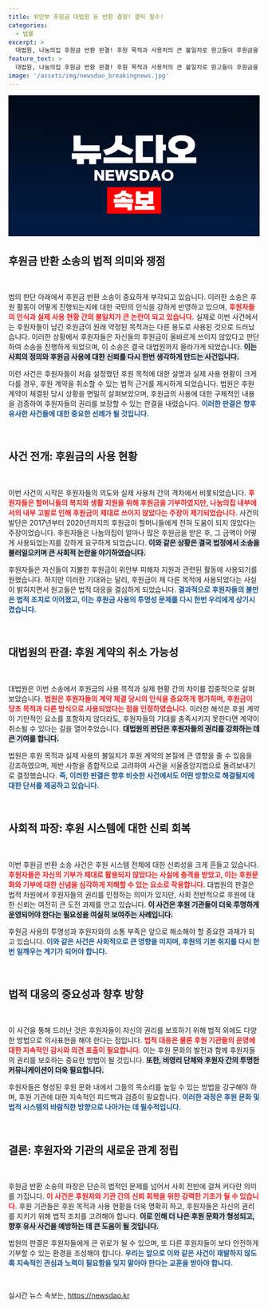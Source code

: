 ```yaml
---
title: 위안부 후원금 대법원 돈 반환 결정! 클릭 필수!
categories:
  - 법률
excerpt: >
  대법원, 나눔의집 후원금 반환 판결! 후원 목적과 사용처의 큰 불일치로 원고들이 후원금을 돌려받을 수 있게 됐다. 일본군 위안부 피해자를 위한 후원금이 문제를 일으킨 이 사건의 전말은? 클릭해 확인하세요!
feature_text: >
  대법원, 나눔의집 후원금 반환 판결! 후원 목적과 사용처의 큰 불일치로 원고들이 후원금을 돌려받을 수 있게 됐다. 일본군 위안부 피해자를 위한 후원금이 문제를 일으킨 이 사건의 전말은? 클릭해 확인하세요!
image: '/assets/img/newsdao_breakingnews.jpg'
---
```


<p><img src="/assets/img/newsdao_breakingnews.jpg" alt="firstkoreanews 속보" /></p>

<h2 data-ke-size="size26">후원금 반환 소송의 법적 의미와 쟁점</h2>

<p data-ke-size="size16">&nbsp;</p>

<p>법의 판단 아래에서 후원금 반환 소송이 중요하게 부각되고 있습니다. 이러한 소송은 후원 활동이 어떻게 진행되는지에 대한 국민의 인식을 강하게 반영하고 있으며, <b><span style="color: #ee2323;">후원자들의 인식과 실제 사용 현황 간의 불일치가 큰 논란이 되고 있습니다.</span></b> 실제로 이번 사건에서는 후원자들이 남긴 후원금이 원래 약정된 목적과는 다른 용도로 사용된 것으로 드러났습니다. 이러한 상황에서 후원자들은 자신들의 후원금이 올바르게 쓰이지 않았다고 판단하여 소송을 진행하게 되었으며, 이 소송은 결국 대법원까지 올라가게 되었습니다. <b><span style="background-color: #21538527;">이는 사회의 정의와 후원금 사용에 대한 신뢰를 다시 한번 생각하게 만드는 사건입니다.</span></b> </p>

<p>이런 사건은 후원자들이 처음 설정했던 후원 목적에 대한 설명과 실제 사용 현황이 크게 다를 경우, 후원 계약을 취소할 수 있는 법적 근거를 제시하게 되었습니다. 법원은 후원 계약이 체결된 당시 상황을 면밀히 살펴보았으며, 후원금의 사용에 대한 구체적인 내용을 검증하여 후원자들의 권리를 보장할 수 있는 판결을 내렸습니다. <b><span style="color: #1a5490;">이러한 판결은 향후 유사한 사건들에 대한 중요한 선례가 될 것입니다.</span></b></p>

<p data-ke-size="size16">&nbsp;</p>

<h2 data-ke-size="size26">사건 전개: 후원금의 사용 현황</h2>

<p data-ke-size="size16">&nbsp;</p>

<p>이번 사건의 시작은 후원자들의 의도와 실제 사용처 간의 격차에서 비롯되었습니다. <b><span style="color: #ee2323;">후원자들은 할머니들의 복지와 생활 지원을 위해 후원금을 기부하였지만, 나눔의집 내부에서의 내부 고발로 인해 후원금이 제대로 쓰이지 않았다는 주장이 제기되었습니다.</span></b> 사건의 발단은 2017년부터 2020년까지의 후원금이 할머니들에게 전혀 도움이 되지 않았다는 주장이었습니다. 후원자들은 나눔의집이 얼마나 많은 후원금을 받은 후, 그 금액이 어떻게 사용되었는지를 강하게 요구하게 되었습니다. <b><span style="background-color: #21538527;">이와 같은 상황은 결국 법정에서 소송을 불러일으키며 큰 사회적 논란을 야기하였습니다.</span></b></p>

<p>후원자들은 자신들이 지불한 후원금이 위안부 피해자 지원과 관련된 활동에 사용되기를 원했습니다. 하지만 이러한 기대와는 달리, 후원금이 제 다른 목적에 사용되었다는 사실이 밝혀지면서 원고들은 법적 대응을 결심하게 되었습니다. <b><span style="color: #1a5490;">결과적으로 후원자들의 불만은 법적 조치로 이어졌고, 이는 후원금 사용의 투명성 문제를 다시 한번 우리에게 상기시켰습니다.</span></b></p>

<p data-ke-size="size16">&nbsp;</p>

<h2 data-ke-size="size26">대법원의 판결: 후원 계약의 취소 가능성</h2>

<p data-ke-size="size16">&nbsp;</p>

<p>대법원은 이번 소송에서 후원금의 사용 목적과 실제 현황 간의 차이를 집중적으로 살펴보았습니다. <b><span style="color: #ee2323;">법원은 후원자들의 계약 체결 당시의 인식을 중요하게 평가하며, 후원금이 당초 목적과 다른 방식으로 사용되었다는 점을 인정하였습니다.</span></b> 이러한 해석은 후원 계약이 기만적인 요소를 포함하지 않더라도, 후원자들의 기대를 충족시키지 못한다면 계약이 취소될 수 있다는 길을 열어주었습니다. <b><span style="background-color: #21538527;">대법원의 판단은 후원자들의 권리를 강화하는 데 큰 기여를 합니다.</span></b> </p>

<p>법원은 후원 목적과 실제 사용의 불일치가 후원 계약의 본질에 큰 영향을 줄 수 있음을 강조하였으며, 제반 사항을 종합적으로 고려하여 사건을 서울중앙지법으로 돌려보내기로 결정했습니다. <b><span style="color: #1a5490;">즉, 이러한 판결은 향후 비슷한 사건에서도 어떤 방향으로 해결될지에 대한 단서를 제공하고 있습니다.</span></b></p>

<p data-ke-size="size16">&nbsp;</p>

<h2 data-ke-size="size26">사회적 파장: 후원 시스템에 대한 신뢰 회복</h2>

<p data-ke-size="size16">&nbsp;</p>

<p>이번 후원금 반환 소송 사건은 후원 시스템 전체에 대한 신뢰성을 크게 흔들고 있습니다. <b><span style="color: #ee2323;">후원자들은 자신의 기부가 제대로 활용되지 않았다는 사실에 충격을 받았고, 이는 후원문화와 기부에 대한 신념을 심각하게 저해할 수 있는 요소로 작용합니다.</span></b> 대법원의 판결은 법적 차원에서 후원자들의 권리를 인정하는 의미가 있지만, 사회 전반적으로 후원에 대한 신뢰는 여전히 큰 도전 과제를 안고 있습니다. <b><span style="background-color: #21538527;">이 사건은 후원 기관들이 더욱 투명하게 운영되어야 한다는 필요성을 여실히 보여주는 사례입니다.</span></b></p>

<p>후원금 사용의 투명성과 후원자와의 소통 부족은 앞으로 해소해야 할 중요한 과제가 되고 있습니다. <b><span style="color: #1a5490;">이와 같은 사건은 사회적으로 큰 영향을 미치며, 후원의 기본 취지를 다시 한번 일깨우는 계기가 되어야 합니다.</span></b></p>

<p data-ke-size="size16">&nbsp;</p>

<h2 data-ke-size="size26">법적 대응의 중요성과 향후 방향</h2>

<p data-ke-size="size16">&nbsp;</p>

<p>이 사건을 통해 드러난 것은 후원자들이 자신의 권리를 보호하기 위해 법적 외에도 다양한 방법으로 의사표현을 해야 한다는 점입니다. <b><span style="color: #ee2323;">법적 대응은 물론 후원 기관들의 운영에 대한 지속적인 감시와 의견 표출이 필요합니다.</span></b> 이는 후원 문화의 발전과 함께 후원자들의 권리를 보호하는 중요한 방법이 될 것입니다. <b><span style="background-color: #21538527;">또한, 비영리 단체와 후원자 간의 투명한 커뮤니케이션이 더욱 필요합니다.</span></b></p>

<p>후원자들은 형성된 후원 문화 내에서 그들의 목소리를 높일 수 있는 방법을 강구해야 하며, 후원 기관에 대한 지속적인 피드백과 검증이 필요합니다. <b><span style="color: #1a5490;">이러한 과정은 후원 문화 및 법적 시스템의 바람직한 방향으로 나아가는 데 필수적입니다.</span></b></p>

<p data-ke-size="size16">&nbsp;</p>

<h2 data-ke-size="size26">결론: 후원자와 기관의 새로운 관계 정립</h2>

<p data-ke-size="size16">&nbsp;</p>

<p>후원금 반환 소송의 파장은 단순히 법적인 문제를 넘어서 사회 전반에 걸쳐 커다란 의미를 가집니다. <b><span style="color: #ee2323;">이 사건은 후원자와 기관 간의 신뢰 회복을 위한 강력한 기초가 될 수 있습니다.</span></b> 후원 기관들은 후원 목적과 사용 현황을 더욱 명확히 하고, 후원자들은 자신의 권리를 지키기 위해 법적 조치를 고려해야 합니다. <b><span style="background-color: #21538527;">이로 인해 더 나은 후원 문화가 형성되고, 향후 유사 사건을 예방하는 데 큰 도움이 될 것입니다.</span></b></p>

<p>법원의 판결은 후원자들에게 큰 위로가 될 수 있으며, 또 다른 후원자들이 보다 안전하게 기부할 수 있는 환경을 조성해야 합니다. <b><span style="color: #1a5490;">우리는 앞으로 이와 같은 사건이 재발하지 않도록 지속적인 관심과 노력이 필요함을 잊지 말아야 한다는 교훈을 받아야 합니다.</span></b></p>

<p data-ke-size="size16">&nbsp;</p>
실시간 뉴스 속보는, <a href="https://newsdao.kr" rel="dofollow">https://newsdao.kr</a>



